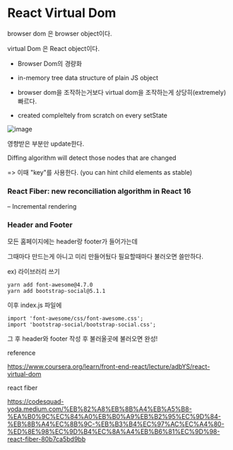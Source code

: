 
# React Virtual Dom

browser dom 은 browser object이다. 

virtual Dom 은 React object이다.

- Browser Dom의 경량화

- in-memory tree data structure of plain JS object

- browser dom을 조작하는거보다 virtual dom을 조작하는게 상당히(extremely) 빠르다.

- created compleltely from scratch on every setState

![image](https://user-images.githubusercontent.com/40421183/129897424-80b49051-d35d-4c38-8ca5-38841136b5d9.png)

영향받은 부분만 update한다.

Diffing algorithm will detect those nodes that are changed

=> 이때 "key"를 사용한다. (you can hint child elements as stable)

### React Fiber: new reconciliation algorithm in React 16

– Incremental rendering

### Header and Footer

모든 홈페이지에는 header랑 footer가 들어가는데 

그때마다 만드는게 아니고 미리 만들어뒀다 필요할때마다 불러오면 쓸만하다.

ex) 라이브러리 쓰기

```
yarn add font-awesome@4.7.0
yarn add bootstrap-social@5.1.1
```

이후 index.js 파일에
```
import 'font-awesome/css/font-awesome.css';
import 'bootstrap-social/bootstrap-social.css';
```
그 후 header와 footer 작성 후 불러올곳에 불러오면 완성!



reference

https://www.coursera.org/learn/front-end-react/lecture/adbYS/react-virtual-dom

react fiber

https://codesquad-yoda.medium.com/%EB%82%A8%EB%8B%A4%EB%A5%B8-%EA%B0%9C%EC%84%A0%EB%B0%A9%EB%B2%95%EC%9D%84-%EB%8B%A4%EC%8B%9C-%EB%B3%B4%EC%97%AC%EC%A4%80-%ED%8E%98%EC%9D%B4%EC%8A%A4%EB%B6%81%EC%9D%98-react-fiber-80b7ca5bd9bb
